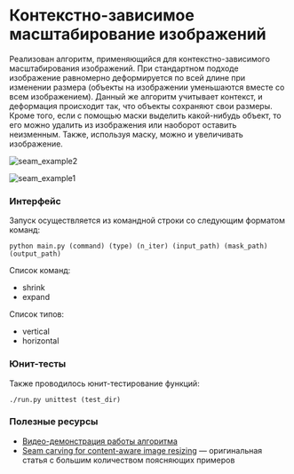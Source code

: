 # Контекстно-зависимое масштабирование изображений


Реализован алгоритм, применяющийся для контекстно-зависимого масштабирования изображений. 
При стандартном подходе изображение равномерно деформируется по всей длине при изменении размера (объекты на изображении уменьшаются вместе со всем изображением).
Данный же алгоритм учитывает контекст, и деформация происходит так, что объекты сохраняют свои размеры. Кроме того, 
если с помощью маски выделить какой-нибудь объект, то его можно удалить из изображения или наоборот оставить неизменным. Также, используя маску, можно и увеличивать изображение.

![seam_example2](https://user-images.githubusercontent.com/76070534/146104845-9332daad-8220-4d6f-bb99-960b24180a46.png)

![seam_example1](https://user-images.githubusercontent.com/76070534/146104874-11cb8efd-4acd-4a96-bad9-b2787328a672.png)

### Интерфейс

Запуск осуществляется из командной строки со следующим форматом команд:
~~~
python main.py (command) (type) (n_iter) (input_path) (mask_path) (output_path)
~~~
Список команд:
* shrink
* expand

Список типов:
* vertical
* horizontal

### Юнит-тесты
Также проводилось юнит-тестирование функций:
~~~
./run.py unittest (test_dir)
~~~

### Полезные ресурсы
* [Видео-демонстрация работы алгоритма](https://www.youtube.com/watch?v=vIFCV2spKtg)
* [Seam carving for content-aware image resizing](http://citeseerx.ist.psu.edu/viewdoc/download?doi=10.1.1.570.6321&rep=rep1&type=pdf) — оригинальная статья с большим количеством поясняющих примеров
